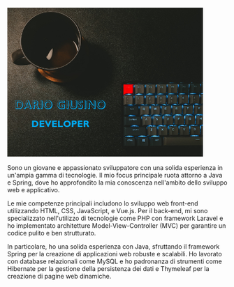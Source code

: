 

<!-- ![1](https://user-images.githubusercontent.com/82829377/220737623-9b0d7e89-857a-41ec-a670-4499fda13a3d.png) -->

![1](https://github.com/DarioGiusino/DarioGiusino/blob/main/Dario%20Giusino%20Developer.png)

Sono un giovane e appassionato sviluppatore con una solida esperienza in un'ampia gamma di tecnologie. Il mio focus principale ruota attorno a Java e Spring, dove ho approfondito la mia conoscenza nell'ambito dello sviluppo web e applicativo.

Le mie competenze principali includono lo sviluppo web front-end utilizzando HTML, CSS, JavaScript, e Vue.js. Per il back-end, mi sono specializzato nell'utilizzo di tecnologie come PHP con framework Laravel e ho implementato architetture Model-View-Controller (MVC) per garantire un codice pulito e ben strutturato.

In particolare, ho una solida esperienza con Java, sfruttando il framework Spring per la creazione di applicazioni web robuste e scalabili. Ho lavorato con database relazionali come MySQL e ho padronanza di strumenti come Hibernate per la gestione della persistenza dei dati e Thymeleaf per la creazione di pagine web dinamiche.
